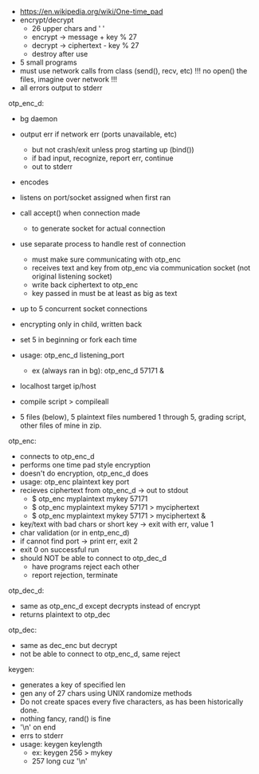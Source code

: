 - https://en.wikipedia.org/wiki/One-time_pad
- encrypt/decrypt
  - 26 upper chars and ' '
  - encrypt -> message + key % 27
  - decrypt -> ciphertext - key % 27
  - destroy after use
- 5 small programs
- must use network calls from class (send(), recv, etc)
!!! no open() the files, imagine over network !!!
- all errors output to stderr

otp_enc_d:
  - bg daemon
  - output err if network err (ports unavailable, etc)
    - but not crash/exit unless prog starting up (bind())
    - if bad input, recognize, report err, continue
    - out to stderr
  - encodes
  - listens on port/socket assigned when first ran
  - call accept() when connection made
    - to generate socket for actual connection
  - use separate process to handle rest of connection
    - must make sure communicating with otp_enc
    - receives text and key from otp_enc via communication socket (not original listening socket)
    - write back ciphertext to otp_enc
    - key passed in must be at least as big as text
  - up to 5 concurrent socket connections
  - encrypting only in child, written back
  - set 5 in beginning or fork each time
  - usage: otp_enc_d listening_port
    - ex (always ran in bg):  otp_enc_d 57171 &
  - localhost target ip/host

- compile script > compileall
- 5 files (below), 5 plaintext files numbered 1 through 5, grading script, other files of mine in zip.

otp_enc:
  - connects to otp_enc_d
  - performs one time pad style encryption
  - doesn't do encryption, otp_enc_d does
  - usage: otp_enc plaintext key port
  - recieves ciphertext from otp_enc_d -> out to stdout
    - $ otp_enc myplaintext mykey 57171
    - $ otp_enc myplaintext mykey 57171 > myciphertext
    - $ otp_enc myplaintext mykey 57171 > myciphertext &
  - key/text with bad chars or short key -> exit with err, value 1
  - char validation (or in entp_enc_d)
  - if cannot find port -> print err, exit 2
  - exit 0 on successful run
  - should NOT be able to connect to otp_dec_d
    - have programs reject each other
    - report rejection, terminate

otp_dec_d:
  - same as otp_enc_d except decrypts instead of encrypt
  - returns plaintext to otp_dec

otp_dec:
  - same as dec_enc but decrypt
  - not be able to connect to otp_enc_d, same reject

keygen:
  - generates a key of specified len
  - gen any of 27 chars using UNIX randomize methods
  - Do not create spaces every five characters, as has been historically done.
  - nothing fancy, rand() is fine
  - '\n' on end
  - errs to stderr
  - usage: keygen keylength
    - ex: keygen 256 > mykey
    - 257 long cuz '\n'
